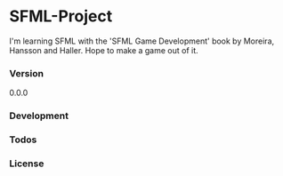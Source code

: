 # SFML-Project
I'm learning SFML with the 'SFML Game Development' book by Moreira, Hansson and Haller. Hope to make a game out of it.

### Version
0.0.0

### Development


### Todos


### License

